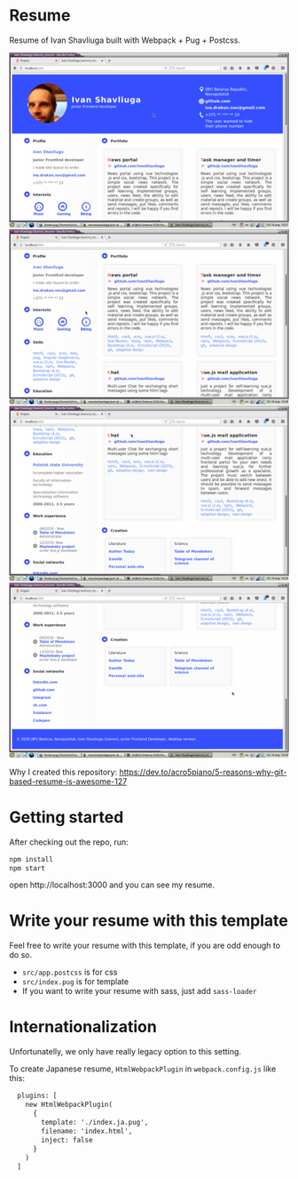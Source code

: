
# Resume

Resume of Ivan Shavliuga built with Webpack + Pug + Postcss.

![screenshot](https://github.com/IvanShavliuga/resume/blob/master/screenshots/screenshot1.png)
![screenshot](https://github.com/IvanShavliuga/resume/blob/master/screenshots/screenshot2.png)
![screenshot](https://github.com/IvanShavliuga/resume/blob/master/screenshots/screenshot3.png)
![screenshot](https://github.com/IvanShavliuga/resume/blob/master/screenshots/screenshot4.png)

Why I created this repository: https://dev.to/acro5piano/5-reasons-why-git-based-resume-is-awesome-127

# Getting started

After checking out the repo, run:

```
npm install
npm start
```

open http://localhost:3000 and you can see my resume.

# Write your resume with this template

Feel free to write your resume with this template, if you are odd enough to do so.

- `src/app.postcss` is for css
- `src/index.pug` is for template
- If you want to write your resume with sass, just add `sass-loader`

# Internationalization

Unfortunatelly, we only have really legacy option to this setting.

To create Japanese resume, `HtmlWebpackPlugin` in `webpack.config.js` like this:

```
  plugins: [
    new HtmlWebpackPlugin(
      {
        template: './index.ja.pug',
        filename: 'index.html',
        inject: false
      }
    )
  ]
```
